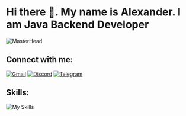 # Hi there 👋. My name is Alexander. I am Java Backend Developer
![MasterHead](https://cdna.artstation.com/p/assets/images/images/026/128/252/original/lennart-butz-idea5anim.gif?1587962316)

## Connect with me:
[![Gmail](https://skillicons.dev/icons?i=gmail&theme=dark)](mirrexone@gmail.com)
[![Discord](https://skillicons.dev/icons?i=discord&theme=dark)](https://discord.com/users/mirrex)
[![Telegram](https://user-images.githubusercontent.com/95209245/205297581-a8d5cac0-1a9c-431e-8ef3-9f554cee81c1.svg)](https://t.me/Aserryo)

## Skills:
![My Skills](https://skillicons.dev/icons?i=java,gradle,postgres,idea,git,github,linux,bash&theme=dark)
